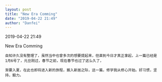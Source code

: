 ```yaml
---
layout: post
title: "New Era Comming"
date: "2019-04-22 21:49"
author: "Danfei"
---
```

2019-04-22 21:49

New Era Comming


	自知许久没有整理了，虽然当中也曾多次的想要提起来，但直到今日才真正拿起，上一篇已经是1月6号了，元旦刚过，春节之前，现在春节也过了这么久了，
	
	渐要入夏，在此也即将进入新的旅程，搬入新居之际，这一篇，修学我从修心开始。好习惯，坚持，毅力。